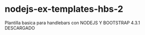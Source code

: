 # nodejs-ex-templates-hbs-2

Plantilla basica para handlebars con NODEJS Y 
BOOTSTRAP 4.3.1 DESCARGADO 
